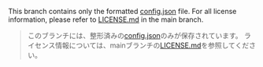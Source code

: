 This branch contains only the formatted [config.json](https://github.com/Sea-cl0g/Shape-Tool/blob/config-json/config.json) 
file. For all license information, please refer to [LICENSE.md](https://github.com/Sea-cl0g/Shape-Tool/tree/main/LICENSE.md) in the main branch.

> このブランチには、整形済みの[config.json](https://github.com/Sea-cl0g/Shape-Tool/blob/config-json/config.json)のみが保存されています。
> ライセンス情報については、mainブランチの[LICENSE.md](https://github.com/Sea-cl0g/Shape-Tool/tree/main/LICENSE.md)を参照してください。
